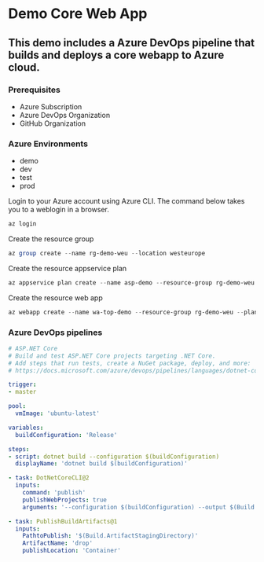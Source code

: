 # Demo Core Web App

## This demo includes a Azure DevOps pipeline that builds and deploys a core webapp to Azure cloud.

### Prerequisites

- Azure Subscription
- Azure DevOps Organization 
- GitHub Organization

### Azure Environments
- demo
- dev
- test
- prod


Login to your Azure account using Azure CLI. The command below takes you to a weblogin in a browser.
```powershell
az login
```

Create the resource group 
```powershell
az group create --name rg-demo-weu --location westeurope
```

Create the resource appservice plan
```powershell
az appservice plan create --name asp-demo --resource-group rg-demo-weu --sku FREE
```

Create the resource web app
```powershell
az webapp create --name wa-top-demo --resource-group rg-demo-weu --plan asp-demo
```

### Azure DevOps pipelines

```yaml
# ASP.NET Core
# Build and test ASP.NET Core projects targeting .NET Core.
# Add steps that run tests, create a NuGet package, deploy, and more:
# https://docs.microsoft.com/azure/devops/pipelines/languages/dotnet-core

trigger:
- master

pool:
  vmImage: 'ubuntu-latest'

variables:
  buildConfiguration: 'Release'

steps:
- script: dotnet build --configuration $(buildConfiguration)
  displayName: 'dotnet build $(buildConfiguration)'

- task: DotNetCoreCLI@2
  inputs:
    command: 'publish'
    publishWebProjects: true
    arguments: '--configuration $(buildConfiguration) --output $(Build.ArtifactStagingDirectory)'

- task: PublishBuildArtifacts@1
  inputs:
    PathtoPublish: '$(Build.ArtifactStagingDirectory)'
    ArtifactName: 'drop'
    publishLocation: 'Container'
```